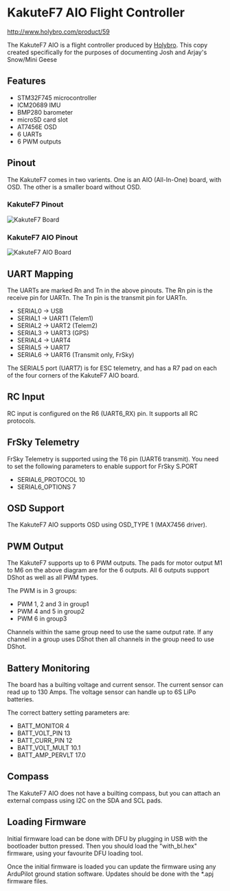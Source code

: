 # KakuteF7 AIO Flight Controller

http://www.holybro.com/product/59

The KakuteF7 AIO is a flight controller produced by [Holybro](http://www.holybro.com/product/59).
This copy created specifically for the purposes of documenting Josh and Arjay's Snow/Mini Geese

## Features

 - STM32F745 microcontroller
 - ICM20689 IMU
 - BMP280 barometer
 - microSD card slot
 - AT7456E OSD
 - 6 UARTs
 - 6 PWM outputs

## Pinout

The KakuteF7 comes in two varients. One is an AIO (All-In-One) board,
with OSD. The other is a smaller board without OSD.

### KakuteF7 Pinout

![KakuteF7 Board](kakutef7.jpg "KakuteF7")

### KakuteF7 AIO Pinout

![KakuteF7 AIO Board](kakutef7_AIO.jpg "KakuteF7 AIO")

## UART Mapping

The UARTs are marked Rn and Tn in the above pinouts. The Rn pin is the
receive pin for UARTn. The Tn pin is the transmit pin for UARTn.

 - SERIAL0 -> USB
 - SERIAL1 -> UART1 (Telem1)
 - SERIAL2 -> UART2 (Telem2)
 - SERIAL3 -> UART3 (GPS)
 - SERIAL4 -> UART4
 - SERIAL5 -> UART7
 - SERIAL6 -> UART6 (Transmit only, FrSky)

The SERIAL5 port (UART7) is for ESC telemetry, and has a R7 pad on
each of the four corners of the KakuteF7 AIO board.

## RC Input
 
RC input is configured on the R6 (UART6_RX) pin. It supports all RC protocols.
 
## FrSky Telemetry
 
FrSky Telemetry is supported using the T6 pin (UART6 transmit). You need to set the following parameters to enable support for FrSky S.PORT
 
  - SERIAL6_PROTOCOL 10
  - SERIAL6_OPTIONS 7
  
## OSD Support

The KakuteF7 AIO supports OSD using OSD_TYPE 1 (MAX7456 driver).

## PWM Output

The KakuteF7 supports up to 6 PWM outputs. The pads for motor output M1 to M6 on the above diagram are for the 6 outputs. All 6 outputs support DShot as well as all PWM types.

The PWM is in 3 groups:

 - PWM 1, 2 and 3 in group1
 - PWM 4 and 5 in group2
 - PWM 6 in group3

Channels within the same group need to use the same output rate. If
any channel in a group uses DShot then all channels in the group need
to use DShot.

## Battery Monitoring

The board has a builting voltage and current sensor. The current
sensor can read up to 130 Amps. The voltage sensor can handle up to 6S
LiPo batteries.

The correct battery setting parameters are:

 - BATT_MONITOR 4
 - BATT_VOLT_PIN 13
 - BATT_CURR_PIN 12
 - BATT_VOLT_MULT 10.1
 - BATT_AMP_PERVLT 17.0

## Compass

The KakuteF7 AIO does not have a builting compass, but you can attach an external compass using I2C on the SDA and SCL pads.

## Loading Firmware

Initial firmware load can be done with DFU by plugging in USB with the
bootloader button pressed. Then you should load the "with_bl.hex"
firmware, using your favourite DFU loading tool.

Once the initial firmware is loaded you can update the firmware using
any ArduPilot ground station software. Updates should be done with the
*.apj firmware files.

